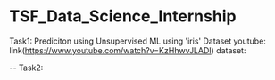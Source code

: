 # TSF_Data_Science_Internship

Task1: Prediciton using Unsupervised ML using 'iris' Dataset
youtube: link(https://www.youtube.com/watch?v=KzHhwvJLADI)
dataset:


--
Task2:
